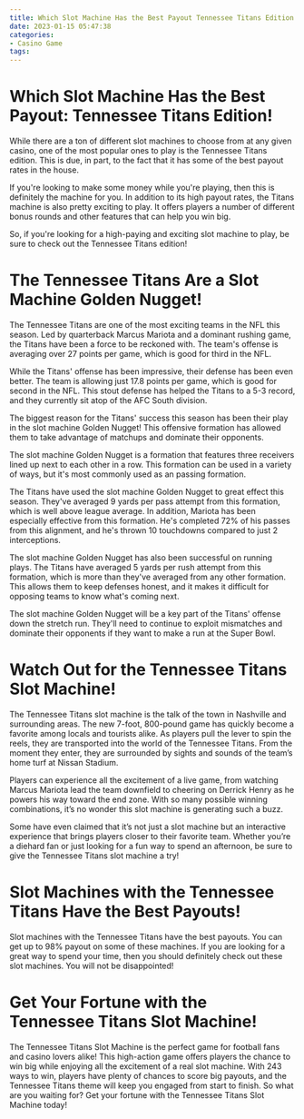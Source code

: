 ```yaml
---
title: Which Slot Machine Has the Best Payout Tennessee Titans Edition!
date: 2023-01-15 05:47:38
categories:
- Casino Game
tags:
---
```



#  Which Slot Machine Has the Best Payout: Tennessee Titans Edition!

While there are a ton of different slot machines to choose from at any given casino, one of the most popular ones to play is the Tennessee Titans edition. This is due, in part, to the fact that it has some of the best payout rates in the house.

If you're looking to make some money while you're playing, then this is definitely the machine for you. In addition to its high payout rates, the Titans machine is also pretty exciting to play. It offers players a number of different bonus rounds and other features that can help you win big.

So, if you're looking for a high-paying and exciting slot machine to play, be sure to check out the Tennessee Titans edition!

#  The Tennessee Titans Are a Slot Machine Golden Nugget!

The Tennessee Titans are one of the most exciting teams in the NFL this season. Led by quarterback Marcus Mariota and a dominant rushing game, the Titans have been a force to be reckoned with. The team's offense is averaging over 27 points per game, which is good for third in the NFL.

While the Titans' offense has been impressive, their defense has been even better. The team is allowing just 17.8 points per game, which is good for second in the NFL. This stout defense has helped the Titans to a 5-3 record, and they currently sit atop of the AFC South division.

The biggest reason for the Titans' success this season has been their play in the slot machine Golden Nugget! This offensive formation has allowed them to take advantage of matchups and dominate their opponents.



The slot machine Golden Nugget is a formation that features three receivers lined up next to each other in a row. This formation can be used in a variety of ways, but it's most commonly used as an passing formation.

The Titans have used the slot machine Golden Nugget to great effect this season. They've averaged 9 yards per pass attempt from this formation, which is well above league average. In addition, Mariota has been especially effective from this formation. He's completed 72% of his passes from this alignment, and he's thrown 10 touchdowns compared to just 2 interceptions.

The slot machine Golden Nugget has also been successful on running plays. The Titans have averaged 5 yards per rush attempt from this formation, which is more than they've averaged from any other formation. This allows them to keep defenses honest, and it makes it difficult for opposing teams to know what's coming next.

The slot machine Golden Nugget will be a key part of the Titans' offense down the stretch run. They'll need to continue to exploit mismatches and dominate their opponents if they want to make a run at the Super Bowl.

#  Watch Out for the Tennessee Titans Slot Machine!

The Tennessee Titans slot machine is the talk of the town in Nashville and surrounding areas. The new 7-foot, 800-pound game has quickly become a favorite among locals and tourists alike. As players pull the lever to spin the reels, they are transported into the world of the Tennessee Titans. From the moment they enter, they are surrounded by sights and sounds of the team’s home turf at Nissan Stadium.

Players can experience all the excitement of a live game, from watching Marcus Mariota lead the team downfield to cheering on Derrick Henry as he powers his way toward the end zone. With so many possible winning combinations, it’s no wonder this slot machine is generating such a buzz.

Some have even claimed that it’s not just a slot machine but an interactive experience that brings players closer to their favorite team. Whether you’re a diehard fan or just looking for a fun way to spend an afternoon, be sure to give the Tennessee Titans slot machine a try!

#  Slot Machines with the Tennessee Titans Have the Best Payouts!

Slot machines with the Tennessee Titans have the best payouts. You can get up to 98% payout on some of these machines. If you are looking for a great way to spend your time, then you should definitely check out these slot machines. You will not be disappointed!

#  Get Your Fortune with the Tennessee Titans Slot Machine!

The Tennessee Titans Slot Machine is the perfect game for football fans and casino lovers alike! This high-action game offers players the chance to win big while enjoying all the excitement of a real slot machine. With 243 ways to win, players have plenty of chances to score big payouts, and the Tennessee Titans theme will keep you engaged from start to finish. So what are you waiting for? Get your fortune with the Tennessee Titans Slot Machine today!